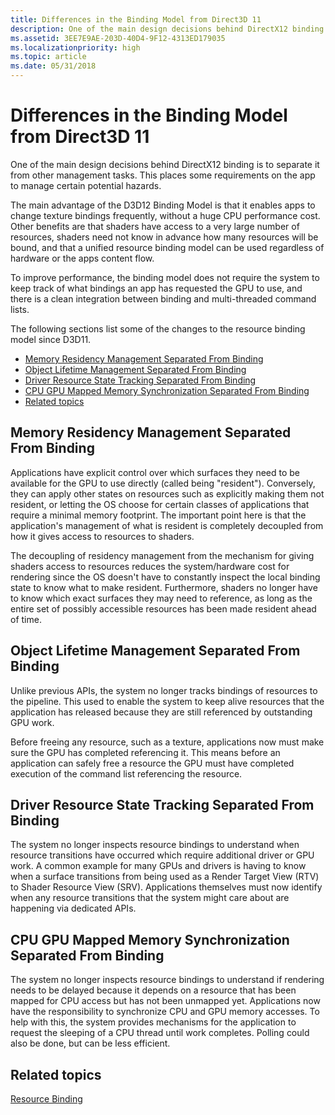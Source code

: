 ```yaml
---
title: Differences in the Binding Model from Direct3D 11
description: One of the main design decisions behind DirectX12 binding is to separate it from other management tasks. This places some requirements on the app to manage certain potential hazards.
ms.assetid: 3EE7E9AE-203D-40D4-9F12-4313ED179035
ms.localizationpriority: high
ms.topic: article
ms.date: 05/31/2018
---
```


# Differences in the Binding Model from Direct3D 11

One of the main design decisions behind DirectX12 binding is to separate it from other management tasks. This places some requirements on the app to manage certain potential hazards.

The main advantage of the D3D12 Binding Model is that it enables apps to change texture bindings frequently, without a huge CPU performance cost. Other benefits are that shaders have access to a very large number of resources, shaders need not know in advance how many resources will be bound, and that a unified resource binding model can be used regardless of hardware or the apps content flow.

To improve performance, the binding model does not require the system to keep track of what bindings an app has requested the GPU to use, and there is a clean integration between binding and multi-threaded command lists.

The following sections list some of the changes to the resource binding model since D3D11.

-   [Memory Residency Management Separated From Binding](#memory-residency-management-separated-from-binding)
-   [Object Lifetime Management Separated From Binding](#object-lifetime-management-separated-from-binding)
-   [Driver Resource State Tracking Separated From Binding](#driver-resource-state-tracking-separated-from-binding)
-   [CPU GPU Mapped Memory Synchronization Separated From Binding](#cpu-gpu-mapped-memory-synchronization-separated-from-binding)
-   [Related topics](#related-topics)

## Memory Residency Management Separated From Binding

Applications have explicit control over which surfaces they need to be available for the GPU to use directly (called being "resident"). Conversely, they can apply other states on resources such as explicitly making them not resident, or letting the OS choose for certain classes of applications that require a minimal memory footprint. The important point here is that the application's management of what is resident is completely decoupled from how it gives access to resources to shaders.

The decoupling of residency management from the mechanism for giving shaders access to resources reduces the system/hardware cost for rendering since the OS doesn't have to constantly inspect the local binding state to know what to make resident. Furthermore, shaders no longer have to know which exact surfaces they may need to reference, as long as the entire set of possibly accessible resources has been made resident ahead of time.

## Object Lifetime Management Separated From Binding

Unlike previous APIs, the system no longer tracks bindings of resources to the pipeline. This used to enable the system to keep alive resources that the application has released because they are still referenced by outstanding GPU work.

Before freeing any resource, such as a texture, applications now must make sure the GPU has completed referencing it. This means before an application can safely free a resource the GPU must have completed execution of the command list referencing the resource.

## Driver Resource State Tracking Separated From Binding

The system no longer inspects resource bindings to understand when resource transitions have occurred which require additional driver or GPU work. A common example for many GPUs and drivers is having to know when a surface transitions from being used as a Render Target View (RTV) to Shader Resource View (SRV). Applications themselves must now identify when any resource transitions that the system might care about are happening via dedicated APIs.

## CPU GPU Mapped Memory Synchronization Separated From Binding

The system no longer inspects resource bindings to understand if rendering needs to be delayed because it depends on a resource that has been mapped for CPU access but has not been unmapped yet. Applications now have the responsibility to synchronize CPU and GPU memory accesses. To help with this, the system provides mechanisms for the application to request the sleeping of a CPU thread until work completes. Polling could also be done, but can be less efficient.

## Related topics

<dl> <dt>

[Resource Binding](resource-binding.md)
</dt> </dl>

 

 




